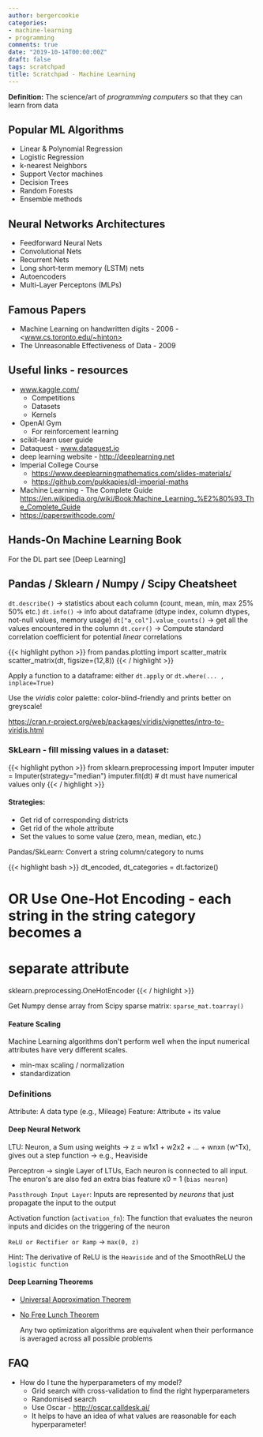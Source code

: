 ```yaml
---
author: bergercookie
categories:
- machine-learning
- programming
comments: true
date: "2019-10-14T00:00:00Z"
draft: false
tags: scratchpad
title: Scratchpad - Machine Learning
---
```


**Definition:** The science/art of *programming computers* so that they can
learn from data

## Popular ML Algorithms

* Linear & Polynomial Regression
* Logistic Regression
* k-nearest Neighbors
* Support Vector machines
* Decision Trees
* Random Forests
* Ensemble methods

## Neural Networks Architectures

* Feedforward Neural Nets
* Convolutional Nets
* Recurrent Nets
* Long short-term memory (LSTM) nets
* Autoencoders
* Multi-Layer Perceptons (MLPs)

## Famous Papers

* Machine Learning on handwritten digits - 2006 - <www.cs.toronto.edu/~hinton>
* The Unreasonable Effectiveness of Data - 2009


## Useful links - resources

* www.kaggle.com/
  * Competitions
  * Datasets
  * Kernels
* OpenAI Gym
  * For reinforcement learning
* scikit-learn user guide
* Dataquest - www.dataquest.io
* deep learning website - <http://deeplearning.net>
* Imperial College Course
  * <https://www.deeplearningmathematics.com/slides-materials/>
  * <https://github.com/pukkapies/dl-imperial-maths>
* Machine Learning - The Complete Guide <https://en.wikipedia.org/wiki/Book:Machine_Learning_%E2%80%93_The_Complete_Guide>
* <https://paperswithcode.com/>


## Hands-On Machine Learning Book

For the DL part see [Deep Learning]

## Pandas / Sklearn / Numpy / Scipy Cheatsheet

`dt.describe()` → statistics about each column (count, mean, min, max 25% 50% etc.)
`dt.info()` → info about dataframe (dtype index, column dtypes, not-null values, memory usage)
`dt["a_col"].value_counts()` → get all the values encountered in the column
`dt.corr()` → Compute standard correlation coefficient for potential *linear* correlations

{{< highlight python >}}
from pandas.plotting import scatter_matrix
scatter_matrix(dt, figsize=(12,8))
{{< / highlight >}}

Apply a function to a dataframe: either `dt.apply` or `dt.where(... , inplace=True)`

Use the *viridis* color palette: color-blind-friendly and prints better on greyscale!

   <https://cran.r-project.org/web/packages/viridis/vignettes/intro-to-viridis.html>

### SkLearn - fill missing values in a dataset:

{{< highlight python >}}
from sklearn.preprocessing import Imputer
imputer = Imputer(strategy="median")
imputer.fit(dt) # dt must have numerical values only
{{< / highlight >}}

#### Strategies:

* Get rid of corresponding districts
* Get rid of the whole attribute
* Set the values to some value (zero, mean, median, etc.)

Pandas/SkLearn: Convert a string column/category to nums

{{< highlight bash >}}
dt_encoded, dt_categories = dt.factorize()
# OR Use One-Hot Encoding - each string in the string category becomes a
# separate attribute
sklearn.preprocessing.OneHotEncoder
{{< / highlight >}}

Get Numpy dense array from Scipy sparse matrix: `sparse_mat.toarray()`

#### Feature Scaling

Machine Learning algorithms don't perform well when the input numerical
attributes have very different scales.

* min-max scaling / normalization
* standardization


### Definitions

Attribute: A data type (e.g., Mileage)
Feature: Attribute + its value

#### Deep Neural Network

LTU: Neuron, a Sum using weights -> z = w1x1 + w2x2 + ... + wnxn (w^Tx), gives
out a step function -> e.g., Heaviside

Perceptron -> single Layer of LTUs, Each neuron is connected to all input. The
enuron's are also fed an extra bias feature x0 = 1 (`bias neuron`)

`Passthrough Input Layer`: Inputs are represented by *neurons* that just
propagate the input to the output

Activation function (`activation_fn`): The function that evaluates the neuron
inputs and dicides on the triggering of the neuron

`ReLU or Rectifier or Ramp` -> `max(0, z)`

Hint: The derivative of ReLU is the `Heaviside` and of the SmoothReLU the
`logistic function`


#### Deep Learning Theorems

* [Universal Approximation Theorem](https://en.wikipedia.org/wiki/Universal_approximation_theorem)
* [No Free Lunch Theorem](https://en.wikipedia.org/wiki/No_free_lunch_theorem>)

	Any two optimization algorithms are equivalent when their performance is
	averaged across all possible problems


## FAQ

* How do I tune the hyperparameters of my model?
	* Grid search with cross-validation to find the right hyperparameters
	* Randomised search
	* Use Oscar - <http://oscar.calldesk.ai/>
    * It helps to have an idea of what values are reasonable for each
      hyperparameter!
